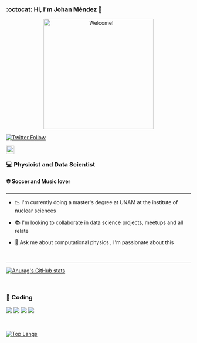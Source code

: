 ### :octocat: Hi, I'm Johan Méndez 👋


<div align="center">
	<img src="https://i.imgur.com/dTYwdG1.gif" alt="Welcome!" width="300"/>
</div>


[![Twitter Follow](https://img.shields.io/twitter/follow/Johanmndez?style=social)](https://twitter.com/JohanMndez  )

<a href="https://www.linkedin.com/in/johan-mendez-3353861b2/">
  <img align="left" alt="Shreya's LinkedIn" width="22px" src="https://cdn.jsdelivr.net/npm/simple-icons@v3/icons/linkedin.svg" />
</a>

<br>

### 💻 Physicist and Data Scientist 
#### ⚽ Soccer and Music lover

---

- 📉 I'm currently doing a master's degree at UNAM at the institute of nuclear sciences

- 📚 I'm looking to collaborate in data science projects, meetups and all relate 

- 💬 Ask me about computational physics , I'm passionate about this


<br>

---

[![Anurag's GitHub stats](https://github-readme-stats.vercel.app/api?username=jomen93)](https://github.com/jomen93/)

<br>

### 🚀 Coding 


![](https://img.shields.io/badge/-Python-informational?style=flat&logo=Python&logoColor=white&color=3775A9) 
![](https://img.shields.io/badge/-R-informational?style=flat&logo=R&logoColor=white&color=00457C) 
![](https://img.shields.io/badge/-C++-informational?style=flat&logo=C&logoColor=white&color=00457C) 
![](https://img.shields.io/badge/-SQL-informational?style=flat&logo=postgresql&logoColor=white&color=127681)

<br>

[![Top Langs](https://github-readme-stats.vercel.app/api/top-langs/?username=jomen93&hide=html&layout=compact&theme=dracula)](https://github.com/ahmedbesbes/github-readme-stats)

